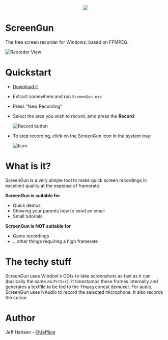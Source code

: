 <p align="center">
    <img src="http://i.imgur.com/fwSB5ij.png" />
</p>

# ScreenGun

The free screen recorder for Windows, based on FFMPEG.

![Recorder View](http://i.imgur.com/re5glAH.jpg)

# Quickstart


* [Download it](https://github.com/jeffijoe/screengun/releases/download/0.1.1/ScreenGun.zip)
* Extract somewhere and run `ScreenGun.exe`
* Press "New Recording"
* Select the area you wish to record, amd press the **Record**:

  ![Record button](http://i.imgur.com/OY0iT1e.png)

* To stop recording, click on the ScreenGun icon in the system tray:

  ![Icon](http://i.imgur.com/UGRARNG.png)

# What is it?

ScreenGun is a very simple tool to make quick screen recordings in excellent quality at the expense of framerate.

**ScreenGun is suitable for**

* Quick demos
* Showing your parents how to send an email
* Small tutorials

**ScreenGun is NOT suitable for**

* Game recordings
* .. other things requiring a high framerate

# The techy stuff

ScreenGun uses Window's GDI+ to take screenshots as fast as it can (basically the same as `PrtScr`). It timestamps these frames internally and generates a textfile to be fed to the `ffmpeg` concat demuxer. For audio, ScreenGun uses NAudio to record the selected microphone. It also records the cursor.

# Author

Jeff Hansen - [@Jeffijoe](https://twitter.com/Jeffijoe)